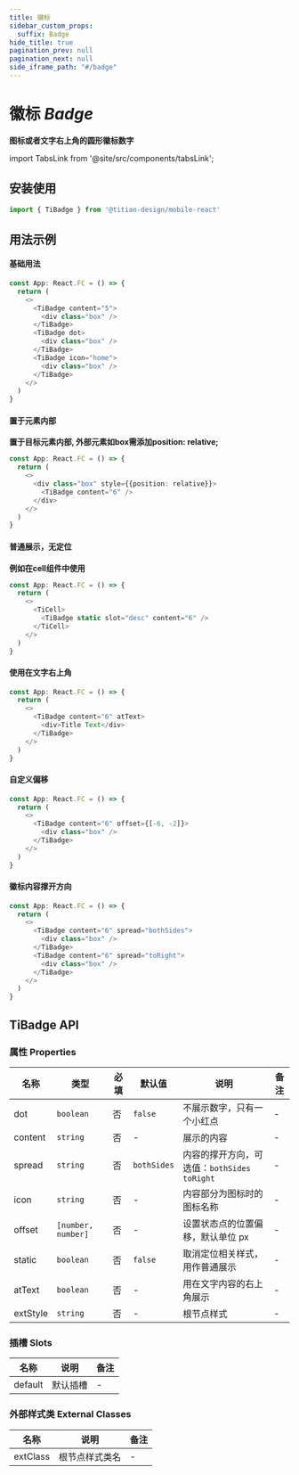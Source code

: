 ```yaml
---
title: 徽标
sidebar_custom_props:
  suffix: Badge
hide_title: true
pagination_prev: null
pagination_next: null
side_iframe_path: "#/badge"
---
```


# 徽标 _Badge_
**图标或者文字右上角的圆形徽标数字**

import TabsLink from '@site/src/components/tabsLink';

<TabsLink id="tibadge-api" />

## 安装使用
```typescript showLineNumbers
import { TiBadge } from '@titian-design/mobile-react'
```

## 用法示例

#### 基础用法
```typescript tsx showLineNumbers
const App: React.FC = () => {
  return (
    <>
      <TiBadge content="5">
        <div class="box" /> 
      </TiBadge>
      <TiBadge dot>
        <div class="box" />
      </TiBadge>
      <TiBadge icon="home">
        <div class="box" />
      </TiBadge>
    </>
  )
}
```
#### 置于元素内部
**置于目标元素内部, 外部元素如box需添加position: relative;**
```typescript tsx showLineNumbers
const App: React.FC = () => {
  return (
    <>
      <div class="box" style={{position: relative}}>
        <TiBadge content="6" />
      </div>
    </>
  )
}
```
#### 普通展示，无定位
**例如在cell组件中使用**
```typescript tsx showLineNumbers
const App: React.FC = () => {
  return (
    <>
      <TiCell>
        <TiBadge static slot="desc" content="6" />
      </TiCell>
    </>
  )
}
```
#### 使用在文字右上角
```typescript tsx showLineNumbers
const App: React.FC = () => {
  return (
    <>
      <TiBadge content="6" atText>
        <div>Title Text</div>
      </TiBadge>
    </>
  )
}
```
#### 自定义偏移
```typescript tsx showLineNumbers
const App: React.FC = () => {
  return (
    <>
      <TiBadge content="6" offset={[-6, -2]}>
        <div class="box" />
      </TiBadge>
    </>
  )
}
```
#### 徽标内容撑开方向
```typescript tsx showLineNumbers
const App: React.FC = () => {
  return (
    <>
      <TiBadge content="6" spread="bothSides">
        <div class="box" />
      </TiBadge>
      <TiBadge content="6" spread="toRight">
        <div class="box" />
      </TiBadge>
    </>
  )
}
```
## TiBadge API
### 属性 **Properties**

| 名称     | 类型               | 必填 | 默认值    | 说明                                       | 备注 |
| -------- | ------------------ | ---- | --------- | ------------------------------------------ | ---- |
| dot      | `boolean`          | 否   | `false`     | 不展示数字，只有一个小红点                 | -    |
| content  | `string`           | 否   | -         | 展示的内容                                 | -    |
| spread   | `string`           | 否   | `bothSides` | 内容的撑开方向，可选值：`bothSides` `toRight` | -    |
| icon     | `string`           | 否   | -         | 内容部分为图标时的图标名称                 | -    |
| offset   | `[number, number]` | 否   | -         | 设置状态点的位置偏移，默认单位 px          | -    |
| static   | `boolean`          | 否   | `false`     | 取消定位相关样式，用作普通展示             | -    |
| atText   | `boolean`          | 否   | -         | 用在文字内容的右上角展示                   | -    |
| extStyle | `string`           | 否   | -         | 根节点样式                                 | -    |

### 插槽 **Slots**

| 名称    | 说明     | 备注 |
| ------- | -------- | ---- |
| default | 默认插槽 | -    |

### 外部样式类 **External Classes**

| 名称     | 说明           | 备注 |
| -------- | -------------- | ---- |
| extClass | 根节点样式类名 | -    |

